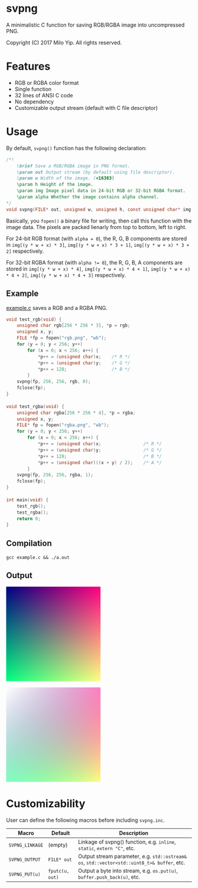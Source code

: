# svpng

A minimalistic C function for saving RGB/RGBA image into uncompressed PNG.

Copyright (C) 2017 Milo Yip. All rights reserved.

# Features

* RGB or RGBA color format
* Single function
* 32 lines of ANSI C code
* No dependency
* Customizable output stream (default with C file descriptor)

# Usage

By default, `svpng()` function has the following declaration:

~~~c
/*!
    \brief Save a RGB/RGBA image in PNG format.
    \param out Output stream (by default using file descriptor).
    \param w Width of the image. (<16383)
    \param h Height of the image.
    \param img Image pixel data in 24-bit RGB or 32-bit RGBA format.
    \param alpha Whether the image contains alpha channel.
*/
void svpng(FILE* out, unsigned w, unsigned h, const unsigned char* img, int alpha);
~~~

Basically, you `fopen()` a binary file for writing, then call this function with the image data. The pixels are packed lienarly from top to bottom, left to right.

For 24-bit RGB format (with `alpha = 0`), the R, G, B components are stored in `img[(y * w + x) * 3]`, `img[(y * w + x) * 3 + 1]`, `img[(y * w + x) * 3 + 2]` respectively.

For 32-bit RGBA format  (with `alpha != 0`), the R, G, B, A components are stored in `img[(y * w + x) * 4]`, `img[(y * w + x) * 4 + 1]`, `img[(y * w + x) * 4 + 2]`, `img[(y * w + x) * 4 + 3]` respectively.

## Example

[example.c](example.c) saves a RGB and a RGBA PNG.

~~~c
void test_rgb(void) {
    unsigned char rgb[256 * 256 * 3], *p = rgb;
    unsigned x, y;
    FILE *fp = fopen("rgb.png", "wb");
    for (y = 0; y < 256; y++)
        for (x = 0; x < 256; x++) {
            *p++ = (unsigned char)x;    /* R */
            *p++ = (unsigned char)y;    /* G */
            *p++ = 128;                 /* B */
        }
    svpng(fp, 256, 256, rgb, 0);
    fclose(fp);
}

void test_rgba(void) {
    unsigned char rgba[256 * 256 * 4], *p = rgba;
    unsigned x, y;
    FILE* fp = fopen("rgba.png", "wb");
    for (y = 0; y < 256; y++)
        for (x = 0; x < 256; x++) {
            *p++ = (unsigned char)x;                /* R */
            *p++ = (unsigned char)y;                /* G */
            *p++ = 128;                             /* B */
            *p++ = (unsigned char)((x + y) / 2);    /* A */
        }
    svpng(fp, 256, 256, rgba, 1);
    fclose(fp);
}

int main(void) {
    test_rgb();
    test_rgba();
    return 0;
}
~~~

## Compilation

~~~
gcc example.c && ./a.out
~~~

## Output

![rgb.png](rgb.png)

![rgba.png](rgba.png)

# Customizability

User can define the following macros before including `svpng.inc`.

| Macro           | Default         | Description |
|-----------------|-----------------|-------------|
| `SVPNG_LINKAGE` | (empty)         | Linkage of svpng() function, e.g. `inline`, `static`, `extern "C"`, etc. |
| `SVPNG_OUTPUT`  | `FILE* out`     | Output stream parameter, e.g. `std::ostream& os`, `std::vector<std::uint8_t>& buffer`, etc. |
| `SVPNG_PUT(u)`  | `fputc(u, out)` | Output a byte into stream, e.g. `os.put(u)`, `buffer.push_back(u)`, etc. |
